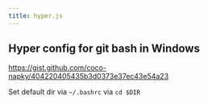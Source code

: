 ```yaml
---
title: hyper.js
---
```


## Hyper config for git bash in Windows

<https://gist.github.com/coco-napky/404220405435b3d0373e37ec43e54a23>

Set default dir via `~/.bashrc` via `cd $DIR`
